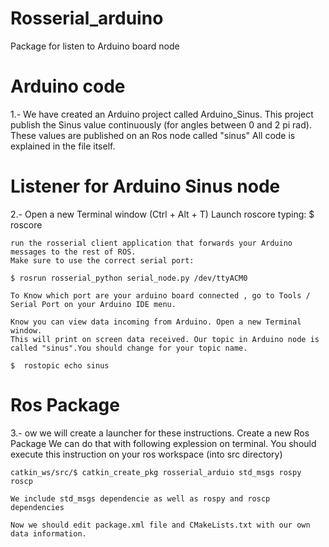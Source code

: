 # Rosserial_arduino
Package for listen to Arduino board node

# Arduino code
1.- We have created an Arduino project called Arduino_Sinus. This project publish the Sinus value continuously (for angles between 0 and 2 pi rad).
    These values are published on an Ros node called "sinus"
    All code is explained in the file itself.


# Listener for Arduino Sinus node
2.- Open a new Terminal window (Ctrl + Alt + T)
    Launch roscore typing:
    $ roscore
    
    run the rosserial client application that forwards your Arduino messages to the rest of ROS. 
    Make sure to use the correct serial port:

    $ rosrun rosserial_python serial_node.py /dev/ttyACM0
    
    To Know which port are your arduino board connected , go to Tools / Serial Port on your Arduino IDE menu.
    
    Know you can view data incoming from Arduino. Open a new Terminal window.
    This will print on screen data received. Our topic in Arduino node is called "sinus".You should change for your topic name.
    
    $  rostopic echo sinus
    


# Ros Package    
3.- ow we will create a launcher for these instructions. Create a new Ros Package 
    We can do that with following explession on terminal. You should execute this instruction on your ros workspace (into src directory)
    
    catkin_ws/src/$ catkin_create_pkg rosserial_arduio std_msgs rospy roscp
    
    We include std_msgs dependencie as well as rospy and roscp dependencies
    
    Now we should edit package.xml file and CMakeLists.txt with our own data information.
    



